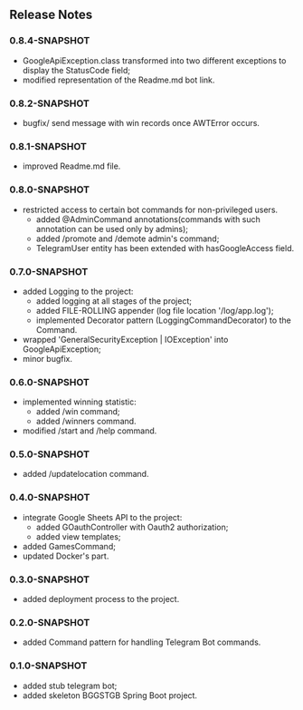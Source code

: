 ## Release Notes

### 0.8.4-SNAPSHOT
*   GoogleApiException.class transformed into two different exceptions to display the StatusCode field;
*   modified representation of the Readme.md bot link.

### 0.8.2-SNAPSHOT
*   bugfix/ send message with win records once AWTError occurs.

### 0.8.1-SNAPSHOT
*   improved Readme.md file.

### 0.8.0-SNAPSHOT
*   restricted access to certain bot commands for non-privileged users.
    * added @AdminCommand annotations(commands with such annotation can be used only by admins);
    * added /promote and /demote admin's command;
    * TelegramUser entity has been extended with hasGoogleAccess field.

### 0.7.0-SNAPSHOT
*   added Logging to the project:
    * added logging at all stages of the project;
    * added FILE-ROLLING appender (log file location '/log/app.log');
    * implemented Decorator pattern (LoggingCommandDecorator) to the Command.
*   wrapped 'GeneralSecurityException | IOException' into GoogleApiException;
*   minor bugfix.

### 0.6.0-SNAPSHOT
*   implemented winning statistic:
    * added /win command;
    * added /winners command.
*   modified /start and /help command.

### 0.5.0-SNAPSHOT
*   added /updatelocation command.

### 0.4.0-SNAPSHOT
*   integrate Google Sheets API to the project:
    * added GOauthController with Oauth2 authorization;
    * added view templates;
*   added GamesCommand;
*   updated Docker's part.
  
### 0.3.0-SNAPSHOT
*   added deployment process to the project.

### 0.2.0-SNAPSHOT
*   added Command pattern for handling Telegram Bot commands.

### 0.1.0-SNAPSHOT
*   added stub telegram bot;
*   added skeleton BGGSTGB Spring Boot project.